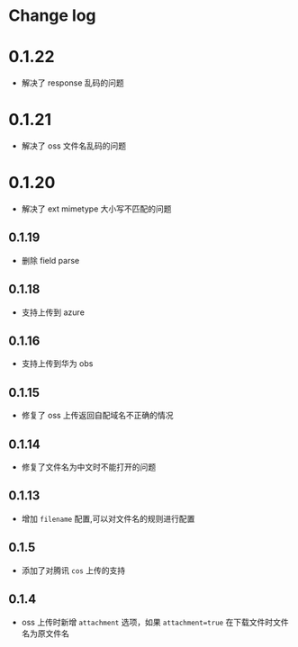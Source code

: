 # Change log

# 0.1.22

- 解决了 response 乱码的问题

# 0.1.21

- 解决了 oss 文件名乱码的问题

# 0.1.20

- 解决了 ext mimetype 大小写不匹配的问题

## 0.1.19

- 删除 field parse

## 0.1.18

- 支持上传到 azure

## 0.1.16

- 支持上传到华为 obs

## 0.1.15

- 修复了 oss 上传返回自配域名不正确的情况 

## 0.1.14

- 修复了文件名为中文时不能打开的问题

## 0.1.13

- 增加 `filename` 配置,可以对文件名的规则进行配置

## 0.1.5

- 添加了对腾讯 `cos` 上传的支持

## 0.1.4

- oss 上传时新增 `attachment` 选项，如果 `attachment=true` 在下载文件时文件名为原文件名